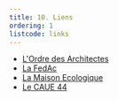 ```yaml
---
title: 10. Liens
ordering: 1
listcode: links
---
```


* [L'Ordre des Architectes](http://www.architectes.org?target=_blank)
* [La FedAc](http://www.fedac.fr?target=_blank) 
* [La Maison Ecologique](http://www.lamaisonecologique.com?target=_blank)
* [Le CAUE 44](https://www.caue44.com?target=_blank)
